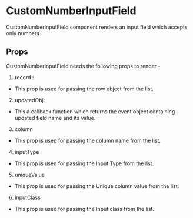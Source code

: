 # CustomNumberInputField

CustomNumberInputField component renders an input field which accepts only numbers.

## Props

CustomNumberInputField needs the following props to render -

1. record :

- This prop is used for passing the row object from the list.

2. updatedObj:

- This a callback function which returns the event object containing updated field name and its value.

3. column

- This prop is used for passing the column name  from the list.

4. inputType

- This prop is used for passing the Input Type from the list.

5. uniqueValue

- This prop is used for passing the Unique column value  from the list.

6. inputClass 

- This prop is used for passing the Input class  from the list.
